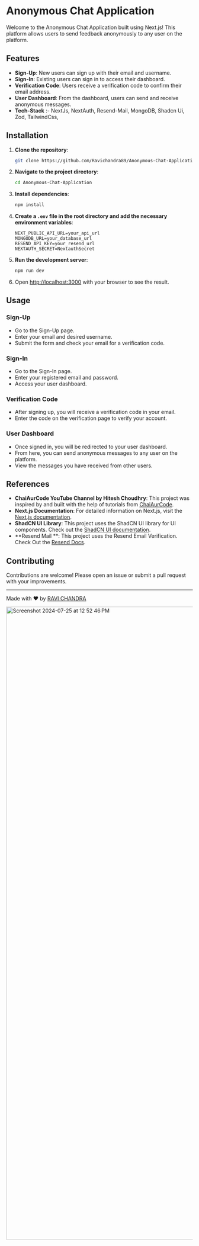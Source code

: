 # Anonymous Chat Application

Welcome to the Anonymous Chat Application built using Next.js! This platform allows users to send feedback anonymously to any user on the platform.

## Features

- **Sign-Up**: New users can sign up with their email and username.
- **Sign-In**: Existing users can sign in to access their dashboard.
- **Verification Code**: Users receive a verification code to confirm their email address.
- **User Dashboard**: From the dashboard, users can send and receive anonymous messages.
- **Tech-Stack** :- NextJs, NextAuth, Resend-Mail, MongoDB, Shadcn Ui, Zod, TailwindCss,

## Installation

1. **Clone the repository**:
    ```sh
    git clone https://github.com/Ravichandra89/Anonymous-Chat-Application.git
    ```

2. **Navigate to the project directory**:
    ```sh
    cd Anonymous-Chat-Application
    ```

3. **Install dependencies**:
    ```sh
    npm install
    ```

4. **Create a `.env` file in the root directory and add the necessary environment variables**:
    ```env
    NEXT_PUBLIC_API_URL=your_api_url
    MONGODB_URL=your_database_url
    RESEND_API_KEY=your_resend_url
    NEXTAUTH_SECRET=NextauthSecret
    ```

5. **Run the development server**:
    ```sh
    npm run dev
    ```

6. Open [http://localhost:3000](http://localhost:3000) with your browser to see the result.

## Usage

### Sign-Up

- Go to the Sign-Up page.
- Enter your email and desired username.
- Submit the form and check your email for a verification code.

### Sign-In

- Go to the Sign-In page.
- Enter your registered email and password.
- Access your user dashboard.

### Verification Code

- After signing up, you will receive a verification code in your email.
- Enter the code on the verification page to verify your account.

### User Dashboard

- Once signed in, you will be redirected to your user dashboard.
- From here, you can send anonymous messages to any user on the platform.
- View the messages you have received from other users.

## References

- **ChaiAurCode YouTube Channel by Hitesh Choudhry**: This project was inspired by and built with the help of tutorials from [ChaiAurCode](https://www.youtube.com/c/HiteshChoudharydotcom).
- **Next.js Documentation**: For detailed information on Next.js, visit the [Next.js documentation](https://nextjs.org/docs).
- **ShadCN UI Library**: This project uses the ShadCN UI library for UI components. Check out the [ShadCN UI documentation](https://ui.shadcn.com/docs).
- **Resend Mail **: This project uses the Resend Email Verification. Check Out the [Resend Docs](https://resend.com/nextjs).

## Contributing
Contributions are welcome! Please open an issue or submit a pull request with your improvements.

---

Made with ❤️ by [RAVI CHANDRA](https://github.com/Ravichandra89)

<img width="1710" alt="Screenshot 2024-07-25 at 12 52 46 PM" src="https://github.com/user-attachments/assets/6011748d-fb40-4142-b75a-2f46f7f6addc">

